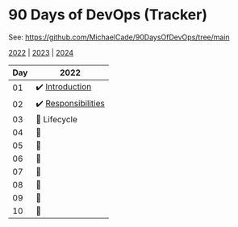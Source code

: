 # 90 Days of DevOps (Tracker)

See: https://github.com/MichaelCade/90DaysOfDevOps/tree/main

[2022](https://github.com/MichaelCade/90DaysOfDevOps/blob/main/2022.md) | 
[2023](https://github.com/MichaelCade/90DaysOfDevOps/blob/main/2023.md) | 
[2024](https://github.com/MichaelCade/90DaysOfDevOps/blob/main/2024.md)

| Day | 2022 |
| ----- | ----- |
| 01 | :heavy_check_mark: [Introduction](https://github.com/MichaelCade/90DaysOfDevOps/blob/main/2022/Days/day01.md) |
| 02 | :heavy_check_mark: [Responsibilities](https://github.com/MichaelCade/90DaysOfDevOps/blob/main/2022/Days/day02.md) |
| 03 | :small_orange_diamond: Lifecycle |
| 04 | :small_orange_diamond: |
| 05 | :small_orange_diamond: |
| 06 | :small_orange_diamond: |
| 07 | :small_orange_diamond: |
| 08 | :small_orange_diamond: |
| 09 | :small_orange_diamond: |
| 10 | :small_orange_diamond: |
